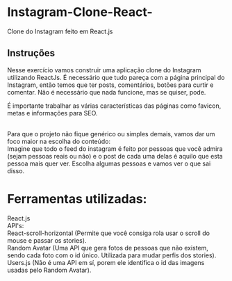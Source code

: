 # Instagram-Clone-React-
Clone do Instagram feito em React.js

## Instruções

Nesse exercício vamos construir uma aplicação clone do Instagram utilizando ReactJs.
É necessário que tudo pareça com a página principal do Instagram, então temos que ter posts, comentários, botões para curtir e comentar. Não é necessário que nada funcione, mas se quiser, pode.<br>

É importante trabalhar as várias características das páginas como favicon, metas e informações para SEO.<br><br>

Para que o projeto não fique genérico ou simples demais, vamos dar um foco maior na escolha do conteúdo:<br>
Imagine que todo o feed do instagram é feito por pessoas que você admira (sejam pessoas reais ou não) e o post de cada uma delas é aquilo que esta pessoa mais quer ver. Escolha algumas pessoas e vamos ver o que sai disso.   

# Ferramentas utilizadas:

React.js <br>
API's:<br>
React-scroll-horizontal (Permite que você consiga rola usar o scroll do mouse e passar os stories).<br>
Random Avatar (Uma API que gera fotos de pessoas que não existem, sendo cada foto com o id único. Utilizada para mudar perfis dos stories).<br>
Users.js (Não é uma API em sí, porem ele identifica o id das imagens usadas pelo Random Avatar).




